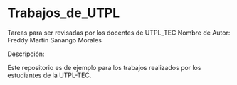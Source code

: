 # Trabajos_de_UTPL
Tareas para ser revisadas por los docentes de UTPL_TEC
Nombre de Autor: Freddy Martin Sanango Morales

Descripción: 

Este repositorio es de ejemplo para los trabajos realizados por los estudiantes de la UTPL-TEC.
